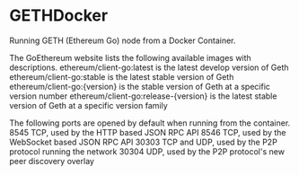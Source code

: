 # GETHDocker
Running GETH (Ethereum Go) node from a Docker Container.

The GoEthereum website lists the following available images with descriptions.
ethereum/client-go:latest is the latest develop version of Geth
ethereum/client-go:stable is the latest stable version of Geth
ethereum/client-go:{version} is the stable version of Geth at a specific version number
ethereum/client-go:release-{version} is the latest stable version of Geth at a specific version family

The following ports are opened by default when running from the container.
8545 TCP, used by the HTTP based JSON RPC API
8546 TCP, used by the WebSocket based JSON RPC API
30303 TCP and UDP, used by the P2P protocol running the network
30304 UDP, used by the P2P protocol's new peer discovery overlay
